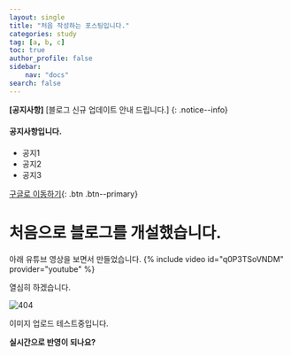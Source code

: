 ```yaml
---
layout: single
title: "처음 작성하는 포스팅입니다."
categories: study
tag: [a, b, c]
toc: true
author_profile: false
sidebar:
    nav: "docs"
search: false
---
```


**[공지사항]** [블로그 신규 업데이트 안내 드립니다.]
{: .notice--info}

<div class="notice--success">
<h4>공지사항입니다.</h4>
<ul>
    <li>공지1</li>
    <li>공지2</li>
    <li>공지3</li>
</ul>
</div>

[구글로 이동하기](https://google.com){: .btn .btn--primary}

# 처음으로 블로그를 개설했습니다.

아래 유튜브 영상을 보면서 만들었습니다.
{% include video id="q0P3TSoVNDM" provider="youtube" %}

열심히 하겠습니다.

![404](../../images/2022-02-06-first/404.jpeg)

이미지 업로드 테스트중입니다.

**실시간으로 반영이 되나요?**
